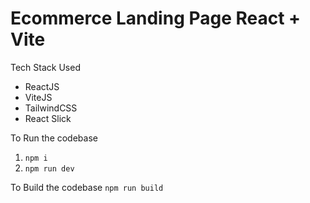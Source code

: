 # Ecommerce Landing Page React + Vite

Tech Stack Used
- ReactJS
- ViteJS
- TailwindCSS
- React Slick

To Run the codebase
1. `npm i`
2. `npm run dev`

To Build the codebase
`npm run build`
